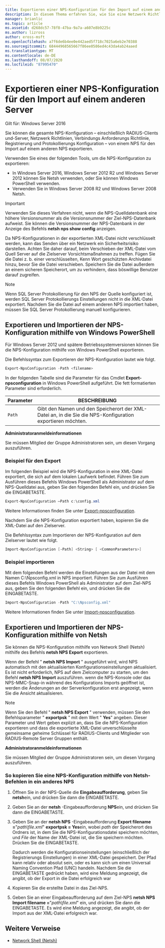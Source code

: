 ```yaml
---
title: Exportieren einer NPS-Konfiguration für den Import auf einem anderen Server
description: In diesem Thema erfahren Sie, wie Sie eine Netzwerk Richtlinien Server-Konfiguration in Windows Server 2016 exportieren.
manager: brianlic
ms.topic: article
ms.assetid: d268dc57-78f8-47ba-9a7a-a607e8b9225c
ms.author: lizross
author: eross-msft
ms.openlocfilehash: a7f6de6b4ee0e442aed5f718c7025a6eb2e70388
ms.sourcegitcommit: 68444968565667f86ee0586ed4c43da4ab24aaed
ms.translationtype: MT
ms.contentlocale: de-DE
ms.lasthandoff: 08/07/2020
ms.locfileid: "87995470"
---
```

# <a name="export-an-nps-configuration-for-import-on-another-server"></a>Exportieren einer NPS-Konfiguration für den Import auf einem anderen Server

Gilt für: Windows Server 2016

Sie können die gesamte NPS-Konfiguration – einschließlich RADIUS-Clients und-Server, Netzwerk Richtlinien, Verbindungs Anforderungs Richtlinie, Registrierung und Protokollierungs Konfiguration – von einem NPS für den Import auf einem anderen NPS exportieren.

Verwenden Sie eines der folgenden Tools, um die NPS-Konfiguration zu exportieren:

- In Windows Server 2016, Windows Server 2012 R2 und Windows Server 2012 können Sie Netsh verwenden, oder Sie können Windows PowerShell verwenden.
- Verwenden Sie in Windows Server 2008 R2 und Windows Server 2008 Netsh.

> [!IMPORTANT]
> Verwenden Sie dieses Verfahren nicht, wenn die NPS-Quelldatenbank eine höhere Versionsnummer als die Versionsnummer der Ziel-NPS-Datenbank aufweist. Sie können die Versionsnummer der NPS-Datenbank in der Anzeige des Befehls **netsh nps show config** anzeigen.

Da NPS-Konfigurationen in der exportierten XML-Datei nicht verschlüsselt werden, kann das Senden über ein Netzwerk ein Sicherheitsrisiko darstellen. Achten Sie daher darauf, beim Verschieben der XML-Datei vom Quell Server auf die Zielserver Vorsichtsmaßnahmen zu treffen. Fügen Sie die Datei z. b. einer verschlüsselten, Kenn Wort geschützten Archivdatei hinzu, bevor Sie die Datei verschieben. Speichern Sie die Datei außerdem an einem sicheren Speicherort, um zu verhindern, dass böswillige Benutzer darauf zugreifen.

> [!NOTE]
> Wenn SQL Server Protokollierung für den NPS der Quelle konfiguriert ist, werden SQL Server Protokollierungs Einstellungen nicht in die XML-Datei exportiert. Nachdem Sie die Datei auf einem anderen NPS importiert haben, müssen Sie SQL Server Protokollierung manuell konfigurieren.

## <a name="export-and-import-the-nps-configuration-by-using-windows-powershell"></a>Exportieren und Importieren der NPS-Konfiguration mithilfe von Windows PowerShell

Für Windows Server 2012 und spätere Betriebssystemversionen können Sie die NPS-Konfiguration mithilfe von Windows PowerShell exportieren.

Die Befehlssyntax zum Exportieren der NPS-Konfiguration lautet wie folgt.

```powershell
Export-NpsConfiguration -Path <filename>
```

In der folgenden Tabelle sind die Parameter für das Cmdlet **Export-npsconfiguration** in Windows PowerShell aufgeführt. Die fett formatierten Parameter sind erforderlich.

|Parameter|BESCHREIBUNG|
|---------|-----------|
|`Path`|Gibt den Namen und den Speicherort der XML-Datei an, in die Sie die NPS-Konfiguration exportieren möchten.|

**Administratoranmeldeinformationen**

Sie müssen Mitglied der Gruppe Administratoren sein, um diesen Vorgang auszuführen.

### <a name="export-example"></a>Beispiel für den Export

Im folgenden Beispiel wird die NPS-Konfiguration in eine XML-Datei exportiert, die sich auf dem lokalen Laufwerk befindet. Führen Sie zum Ausführen dieses Befehls Windows PowerShell als Administrator auf dem NPS-Quelldatei aus, geben Sie den folgenden Befehl ein, und drücken Sie die EINGABETASTE.

```powershell
Export-NpsConfiguration –Path c:\config.xml
```

Weitere Informationen finden Sie unter [Export-npsconfiguration](/powershell/module/nps/export-npsconfiguration?view=win10-ps).

Nachdem Sie die NPS-Konfiguration exportiert haben, kopieren Sie die XML-Datei auf den Zielserver.

Die Befehlssyntax zum Importieren der NPS-Konfiguration auf dem Zielserver lautet wie folgt.

```powershell
Import-NpsConfiguration [-Path] <String> [ <CommonParameters>]
```

### <a name="import-example"></a>Beispiel importieren

Mit dem folgenden Befehl werden die Einstellungen aus der Datei mit dem Namen C:\Npsconfig.xml in NPS importiert. Führen Sie zum Ausführen dieses Befehls Windows PowerShell als Administrator auf dem Ziel-NPS aus, geben Sie den folgenden Befehl ein, und drücken Sie die EINGABETASTE.

```powershell
Import-NpsConfiguration -Path "C:\Npsconfig.xml"
```

Weitere Informationen finden Sie unter [Import-npsconfiguration](/powershell/module/nps/import-npsconfiguration?view=win10-ps).

## <a name="export-and-import-the-nps-configuration-by-using-netsh"></a>Exportieren und Importieren der NPS-Konfiguration mithilfe von Netsh

Sie können die NPS-Konfiguration mithilfe von Network Shell (Netsh) mithilfe des Befehls **netsh NPS Export** exportieren.

Wenn der Befehl " **netsh NPS Import** " ausgeführt wird, wird NPS automatisch mit den aktualisierten Konfigurationseinstellungen aktualisiert. Es ist nicht erforderlich, NPS auf dem Zielcomputer zu starten, um den Befehl **netsh NPS Import** auszuführen. wenn die NPS-Konsole oder das NPS-MMC-Snap-in während des Konfigurations Imports geöffnet ist, werden die Änderungen an der Serverkonfiguration erst angezeigt, wenn Sie die Ansicht aktualisieren.

> [!NOTE]
> Wenn Sie den Befehl " **netsh NPS Export** " verwenden, müssen Sie den Befehlsparameter " **exportpsk** " mit dem Wert " **Yes**" angeben. Dieser Parameter und Wert geben explizit an, dass Sie die NPS-Konfiguration exportieren und dass die exportierte XML-Datei unverschlüsselte gemeinsame geheime Schlüssel für RADIUS-Clients und Mitglieder von RADIUS-Remote Server Gruppen enthält.

**Administratoranmeldeinformationen**

Sie müssen Mitglied der Gruppe Administratoren sein, um diesen Vorgang auszuführen.

### <a name="to-copy-an-nps-configuration-to-another-nps-using-netsh-commands"></a>So kopieren Sie eine NPS-Konfiguration mithilfe von Netsh-Befehlen in ein anderes NPS

1. Öffnen Sie in der NPS-Quelle die **Eingabeaufforderung**, geben Sie **netsh**ein, und drücken Sie dann die EINGABETASTE.

2. Geben Sie an der **netsh** -Eingabeaufforderung **NPS**ein, und drücken Sie dann die EINGABETASTE.

3. Geben Sie an der **netsh NPS** -Eingabeaufforderung **Export filename =**"*path\file.xml*" **exportpsk = Yes**ein, wobei *path* der Speicherort des Ordners ist, in dem Sie die NPS-Konfigurationsdatei speichern möchten, und *File* der Name der XML-Datei ist, die Sie speichern möchten. Drücken Sie die EINGABETASTE.

    Dadurch werden die Konfigurationseinstellungen (einschließlich der Registrierungs Einstellungen) in einer XML-Datei gespeichert. Der Pfad kann relativ oder absolut sein, oder es kann sich um einen Universal Naming Convention Pfad (UNC) handeln. Nachdem Sie die EINGABETASTE gedrückt haben, wird eine Meldung angezeigt, die angibt, ob der Export in die Datei erfolgreich war

4. Kopieren Sie die erstellte Datei in das Ziel-NPS.

5. Geben Sie an einer Eingabeaufforderung auf dem Ziel-NPS **netsh NPS Import filename =**"*path\file.xml*" ein, und drücken Sie dann die EINGABETASTE. Es wird eine Meldung angezeigt, die angibt, ob der Import aus der XML-Datei erfolgreich war.

## <a name="additional-references"></a>Weitere Verweise

- [Network Shell (Netsh)](../netsh/netsh.md)